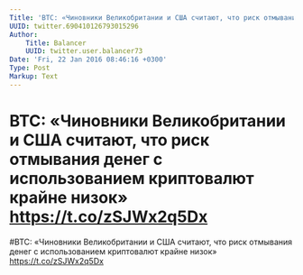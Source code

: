 ```yaml
---
Title: 'BTC: «Чиновники Великобритании и США считают, что риск отмывания денег с использованием криптовалют крайне низок» https://t.co/zSJWx2q5Dx'
UUID: twitter.690410126793015296
Author:
    Title: Balancer
    UUID: twitter.user.balancer73
Date: 'Fri, 22 Jan 2016 08:46:16 +0300'
Type: Post
Markup: Text
---
```


# BTC: «Чиновники Великобритании и США считают, что риск отмывания денег с использованием криптовалют крайне низок» https://t.co/zSJWx2q5Dx

#BTC: «Чиновники Великобритании и США считают, что риск
отмывания денег с использованием криптовалют крайне низок»
https://t.co/zSJWx2q5Dx